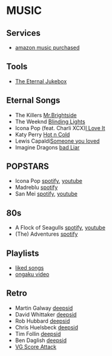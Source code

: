 # MUSIC

## Services
* [amazon music purchased](https://music.amazon.it/recently/purchased9)

## Tools
* [The Eternal Jukebox](https://eternalbox.dev/jukebox_index.html)

## Eternal Songs
* The Killers [Mr.Brightside](https://eternalbox.dev/jukebox_go.html?id=7oK9VyNzrYvRFo7nQEYkWN)
* The Weeknd [Blinding Lights](https://eternalbox.dev/jukebox_go.html?id=0VjIjW4GlUZAMYd2vXMi3b)
* Icona Pop (feat. Charli XCX)[I Love It](https://eternalbox.dev/jukebox_go.html?id=6HZ9VeI5IRFCNQLXhpF4bq)
* Katy Perry [Hot n Cold](https://eternalbox.dev/jukebox_go.html?id=1y4eb6hmAvsqlDOl3fx9kk)
* Lewis Capaldi[Someone you loved](https://eternalbox.dev/jukebox_go.html?id=7qEHsqek33rTcFNT9PFqLf)
* Imagine Dragons [bad Liar](https://eternalbox.dev/jukebox_go.html?id=2RSHsoi04658QL5xgQVov3)

## POPSTARS

* Icona Pop [spotify](https://open.spotify.com/artist/1VBflYyxBhnDc9uVib98rw), [youtube](https://www.youtube.com/c/IconaPop/videos)
* Madreblu [spotify](https://open.spotify.com/artist/2tIYKLNVmTnflhlaack7Dz)
* San Mei [spotify](https://open.spotify.com/artist/4IbFFaRjnH3yZGDmFtVzwG), [youtube](https://www.youtube.com/channel/UCwm1xwjExN189ecyLCISJQg/videos)

## 80s

* A Flock of Seagulls [spotify](https://open.spotify.com/artist/0uAjBatvB4ubpd4kCfjmNt), [youtube](https://www.youtube.com/user/aFIockOfSeagulls/videos)
* (The) Adventures [spotify](https://open.spotify.com/artist/6ZXLmQi3SPQEh8mXNDldRC)

## Playlists

* [liked songs](https://open.spotify.com/collection/tracks)
* [ongaku video](https://www.youtube.com/playlist?list=PLLnq8SExCyZs1UZLL9nzAvzfDPifO-VDG)

## Retro

* Martin Galway [deepsid](http://deepsid.chordian.net/?file=%2FMUSICIANS%2FG%2FGalway_Martin)
* David Whittaker [deepsid](http://deepsid.chordian.net/?file=/MUSICIANS/W/Whittaker_David/)
* Rob Hubbard [deepsid](http://deepsid.chordian.net/?file=/MUSICIANS/H/Hubbard_Rob/)
* Chris Huelsbeck [deepsid](http://deepsid.chordian.net/?file=/MUSICIANS/H/Huelsbeck_Chris/)
* Tim Follin [deepsid](http://deepsid.chordian.net/?file=/MUSICIANS/F/Follin_Tim/)
* Ben Daglish [deepsid](http://deepsid.chordian.net/?file=/MUSICIANS/D/Daglish_Ben/)
* [VG Score Attack](https://www.facebook.com/groups/vgscoreattack/)

